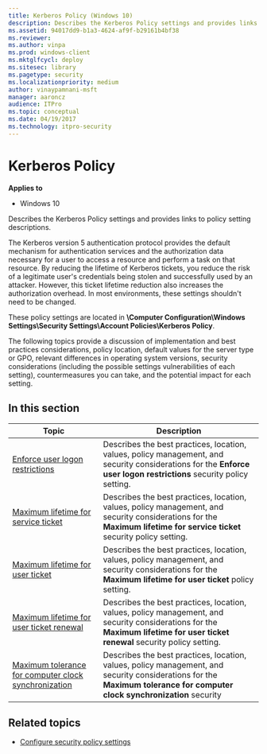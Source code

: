 ```yaml
---
title: Kerberos Policy (Windows 10)
description: Describes the Kerberos Policy settings and provides links to policy setting descriptions.
ms.assetid: 94017dd9-b1a3-4624-af9f-b29161b4bf38
ms.reviewer: 
ms.author: vinpa
ms.prod: windows-client
ms.mktglfcycl: deploy
ms.sitesec: library
ms.pagetype: security
ms.localizationpriority: medium
author: vinaypamnani-msft
manager: aaroncz
audience: ITPro
ms.topic: conceptual
ms.date: 04/19/2017
ms.technology: itpro-security
---
```


# Kerberos Policy

**Applies to**
-   Windows 10

Describes the Kerberos Policy settings and provides links to policy setting descriptions.

The Kerberos version 5 authentication protocol provides the default mechanism for authentication services and the authorization data necessary for a user to access a resource and perform a task on that resource. By reducing the lifetime of Kerberos tickets, you reduce the risk of a legitimate user's credentials being stolen and successfully used by an attacker. However, this ticket lifetime reduction also increases the authorization overhead. In most environments, these settings shouldn't need to be changed.

These policy settings are located in **\\Computer Configuration\\Windows Settings\\Security Settings\\Account Policies\\Kerberos Policy**.

The following topics provide a discussion of implementation and best practices considerations, policy location, default values for the server type or GPO, relevant differences in operating system versions, security considerations (including the possible settings vulnerabilities of each setting), 
countermeasures you can take, and the potential impact for each setting.

## In this section

|                                                      Topic                                                      |                                                                                 Description                                                                                  |
|-----------------------------------------------------------------------------------------------------------------|------------------------------------------------------------------------------------------------------------------------------------------------------------------------------|
|                      [Enforce user logon restrictions](enforce-user-logon-restrictions.md)                      |     Describes the best practices, location, values, policy management, and security considerations for the **Enforce user logon restrictions** security policy setting.      |
|                  [Maximum lifetime for service ticket](maximum-lifetime-for-service-ticket.md)                  |   Describes the best practices, location, values, policy management, and security considerations for the **Maximum lifetime for service ticket** security policy setting.    |
|                     [Maximum lifetime for user ticket](maximum-lifetime-for-user-ticket.md)                     |         Describes the best practices, location, values, policy management, and security considerations for the **Maximum lifetime for user ticket** policy setting.          |
|             [Maximum lifetime for user ticket renewal](maximum-lifetime-for-user-ticket-renewal.md)             | Describes the best practices, location, values, policy management, and security considerations for the **Maximum lifetime for user ticket renewal** security policy setting. |
| [Maximum tolerance for computer clock synchronization](maximum-tolerance-for-computer-clock-synchronization.md) |   Describes the best practices, location, values, policy management, and security considerations for the **Maximum tolerance for computer clock synchronization** security   |
 
## Related topics

- [Configure security policy settings](how-to-configure-security-policy-settings.md)
